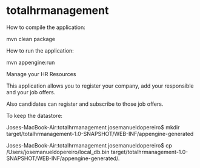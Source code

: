 # totalhrmanagement
How to compile the application:

mvn clean package

How to run the application:

mvn appengine:run





Manage your HR Resources

This application allows you to register your company, add your responsible and your job offers.

Also candidates can register and subscribe to those job offers.

To keep the datastore:

Joses-MacBook-Air:totalhrmanagement josemanueldopereiro$ mkdir target/totalhrmanagement-1.0-SNAPSHOT/WEB-INF/appengine-generated

Joses-MacBook-Air:totalhrmanagement josemanueldopereiro$ cp /Users/josemanueldopereiro/local_db.bin target/totalhrmanagement-1.0-SNAPSHOT/WEB-INF/appengine-generated/.

